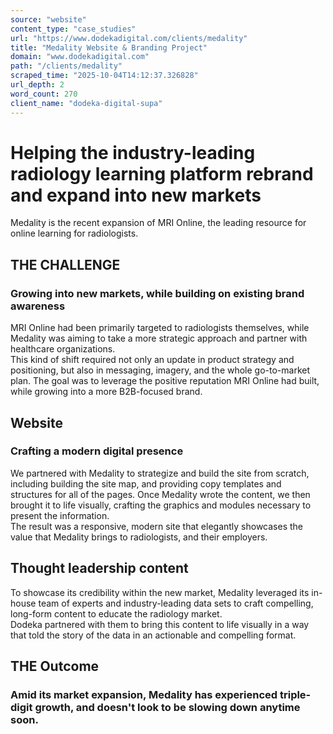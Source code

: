 ```yaml
---
source: "website"
content_type: "case_studies"
url: "https://www.dodekadigital.com/clients/medality"
title: "Medality Website & Branding Project"
domain: "www.dodekadigital.com"
path: "/clients/medality"
scraped_time: "2025-10-04T14:12:37.326828"
url_depth: 2
word_count: 270
client_name: "dodeka-digital-supa"
---
```


# Helping the industry-leading radiology learning platform rebrand and expand into new markets

Medality is the recent expansion of MRI Online, the leading resource for online learning for radiologists.

## THE CHALLENGE

### Growing into new markets, while building on existing brand awareness

MRI Online had been primarily targeted to radiologists themselves, while Medality was aiming to take a more strategic approach and partner with healthcare organizations.  
This kind of shift required not only an update in product strategy and positioning, but also in messaging, imagery, and the whole go-to-market plan. The goal was to leverage the positive reputation MRI Online had built, while growing into a more B2B-focused brand.

## Website

### Crafting a modern digital presence

We partnered with Medality to strategize and build the site from scratch, including building the site map, and providing copy templates and structures for all of the pages. Once Medality wrote the content, we then brought it to life visually, crafting the graphics and modules necessary to present the information.  
The result was a responsive, modern site that elegantly showcases the value that Medality brings to radiologists, and their employers.

## Thought leadership content

To showcase its credibility within the new market, Medality leveraged its in-house team of experts and industry-leading data sets to craft compelling, long-form content to educate the radiology market.  
Dodeka partnered with them to bring this content to life visually in a way that told the story of the data in an actionable and compelling format.

## THE Outcome

### Amid its market expansion, Medality has experienced triple-digit growth, and doesn't look to be slowing down anytime soon.